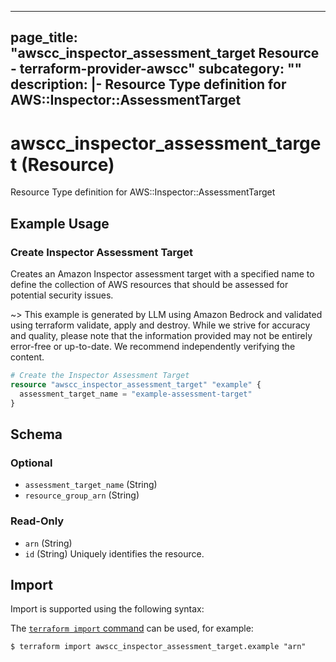 
---
page_title: "awscc_inspector_assessment_target Resource - terraform-provider-awscc"
subcategory: ""
description: |-
  Resource Type definition for AWS::Inspector::AssessmentTarget
---

# awscc_inspector_assessment_target (Resource)

Resource Type definition for AWS::Inspector::AssessmentTarget

## Example Usage

### Create Inspector Assessment Target

Creates an Amazon Inspector assessment target with a specified name to define the collection of AWS resources that should be assessed for potential security issues.

~> This example is generated by LLM using Amazon Bedrock and validated using terraform validate, apply and destroy. While we strive for accuracy and quality, please note that the information provided may not be entirely error-free or up-to-date. We recommend independently verifying the content.

```terraform
# Create the Inspector Assessment Target
resource "awscc_inspector_assessment_target" "example" {
  assessment_target_name = "example-assessment-target"
}
```

<!-- schema generated by tfplugindocs -->
## Schema

### Optional

- `assessment_target_name` (String)
- `resource_group_arn` (String)

### Read-Only

- `arn` (String)
- `id` (String) Uniquely identifies the resource.

## Import

Import is supported using the following syntax:

The [`terraform import` command](https://developer.hashicorp.com/terraform/cli/commands/import) can be used, for example:

```shell
$ terraform import awscc_inspector_assessment_target.example "arn"
```
